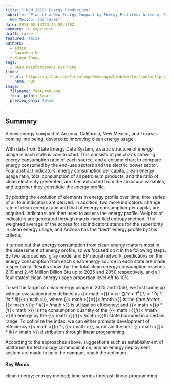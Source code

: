 ```yaml
---
title: " MCM 2018: Energy Production"
subtitle: "Plan of a New Energy Compact by Energy Profiles: Arizona, California,
  New Mexico, and Texas"
date: 2018-02-13T13:46:59.518Z
summary: to cope with
draft: false
featured: false
authors:
  - admin
  - Guanzhou Hu
  - Xinyu Zhang
tags:
  - Deep Reinforcement Learning
links:
  - url: https://github.com/YinxuTang/Homepage/blob/master/content/project/mcm-2018/MCM%202018.pdf
    name: PDF
image:
  filename: featured.png
  focal_point: Smart
  preview_only: false
---
```

## **Summary**

A new energy compact of Arizona, California, New Mexico, and Texas is coming into being, devoted to improving clean energy usage.

With data from State Energy Data System, a static structure of energy usage in each state is constructed. This consists of pie charts showing energy consumption ratio of each source, and a column chart to compare energy consumed by the end-use sectors and the electric power sector. Four abstract indicators: energy consumption per capita, clean energy usage ratio, total consumption of all petroleum products, and the ratio of clean electricity generated, are then extracted from the structural variables, and together they constitute the energy profile.

By plotting the evolution of elements in energy profile over time, time series of all four indicators are derived. In addition, two more indicators: change rate of clean energy ratio and that of energy consumption per capita, are acquired. Indicators are then used to assess the energy profile. Weights of indicators are generated through matrix-modified entropy method. The weighted average of the scores for six indicators stands for the superiority in clean energy usage, and Arizona has the “best” energy profile by this criteria.

It turned out that energy consumption from clean energy matters most in the assessment of energy profile, so we focused on it in the following steps. By two approaches, gray model and BP neural network, predictions on the energy consumption from each clean energy source in each state are made respectively. Results show that the total clean energy consumption reaches 2.19 and 2.45 Million Billion Btu up to 2025 and 2050 respectively, and all four states’ clean energy usage proportion level off to 10%.

To set the target of clean energy usage in 2025 and 2050, we first come up with an evaluation index defined as {{< math >}}$I= \alpha \cdot\left(\sum*{i=1}^{4}\sum*{j = 1}^{6}\eta*{ij} \sigma*{ij}\right)${{< /math >}}, where {{< math >}}$\alpha${{< /math >}} is the *flare factor*; {{< math >}}$\eta*{ij}${{< /math >}} is utilization efficiency; and {{< math >}}$\sigma*{i j}${{< math >}} is the consumption quantity of the {{< math >}}$j${{< /math >}}th energy by the {{< math >}}$i${{< /math >}}th state bounded in a certain range. To optimize the index, we can either promote development of effeciency {{< math >}}$\eta*{i j}${{< /math >}}, or obtain the best {{< math >}}$\sigma*{i j}${{< /math >}} distribution through linear programming.

According to the approaches above, suggestions such as establishment of platforms for technology communication, and an energy deployment system are made to help the compact reach the optimum.



#### **Key Words**

clean energy; entropy method; time series forecast; linear programming